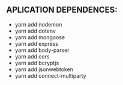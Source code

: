 ## APLICATION DEPENDENCES:

- yarn add nodemon
- yarn add dotenv
- yarn add mongoose
- yarn add express
- yarn add body-parser
- yarn add cors
- yarn add bcryptjs
- yarn add jsonwebtoken
- yarn add connect-multiparty

